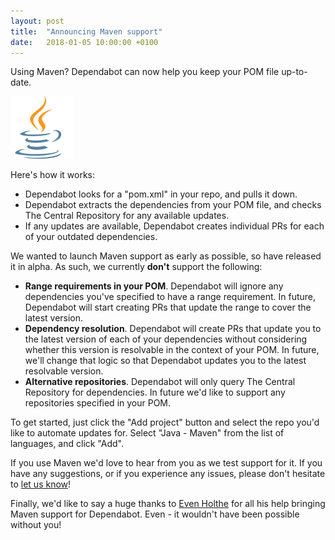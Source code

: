```yaml
---
layout: post
title:  "Announcing Maven support"
date:   2018-01-05 10:00:00 +0100
---
```


Using Maven? Dependabot can now help you keep your POM file up-to-date.

<p class="image-medium">
  <img alt="Java logo" height="100px" src="images/java-logo.svg">
</p>

Here's how it works:
- Dependabot looks for a "pom.xml" in your repo, and pulls it down.
- Dependabot extracts the dependencies from your POM file, and checks The
  Central Repository for any available updates.
- If any updates are available, Dependabot creates individual PRs for each of
  your outdated dependencies.

We wanted to launch Maven support as early as possible, so have released it
in alpha. As such, we currently **don't** support the following:
- **Range requirements in your POM**. Dependabot will ignore any dependencies
  you've specified to have a range requirement. In future, Dependabot will start
  creating PRs that update the range to cover the latest version.
- **Dependency resolution**. Dependabot will create PRs that update you to
  the latest version of each of your dependencies without considering whether
  this version is resolvable in the context of your POM. In future, we'll change
  that logic so that Dependabot updates you to the latest resolvable version.
- **Alternative repositories**. Dependabot will only query The Central
  Repository for dependencies. In future we'd like to support any repositories
  specified in your POM.

To get started, just click the "Add project" button and select the repo
you'd like to automate updates for. Select "Java - Maven" from the list of
languages, and click "Add".

If you use Maven we'd love to hear from you as we test support for it. If you
have any suggestions, or if you experience any issues, please don't hesitate to
[let us know][feedback-link]!

Finally, we'd like to say a huge thanks to [Even Holthe][evenh] for all his help
bringing Maven support for Dependabot. Even - it wouldn't have been possible
without you!

[feedback-link]: https://github.com/dependabot/feedback
[evenh]: https://github.com/evenh
